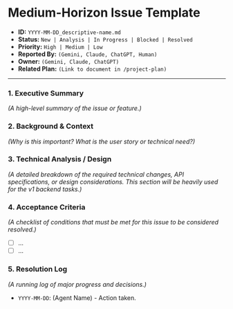 # Medium-Horizon Issue Template

- **ID:** `YYYY-MM-DD_descriptive-name.md`
- **Status:** `New | Analysis | In Progress | Blocked | Resolved`
- **Priority:** `High | Medium | Low`
- **Reported By:** `(Gemini, Claude, ChatGPT, Human)`
- **Owner:** `(Gemini, Claude, ChatGPT)`
- **Related Plan:** `(Link to document in /project-plan)`

---

### 1. Executive Summary

*(A high-level summary of the issue or feature.)*

### 2. Background & Context

*(Why is this important? What is the user story or technical need?)*

### 3. Technical Analysis / Design

*(A detailed breakdown of the required technical changes, API specifications, or design considerations. This section will be heavily used for the v1 backend tasks.)*

### 4. Acceptance Criteria

*(A checklist of conditions that must be met for this issue to be considered resolved.)*

- [ ] ...
- [ ] ...

### 5. Resolution Log

*(A running log of major progress and decisions.)*

- `YYYY-MM-DD`: (Agent Name) - Action taken.
